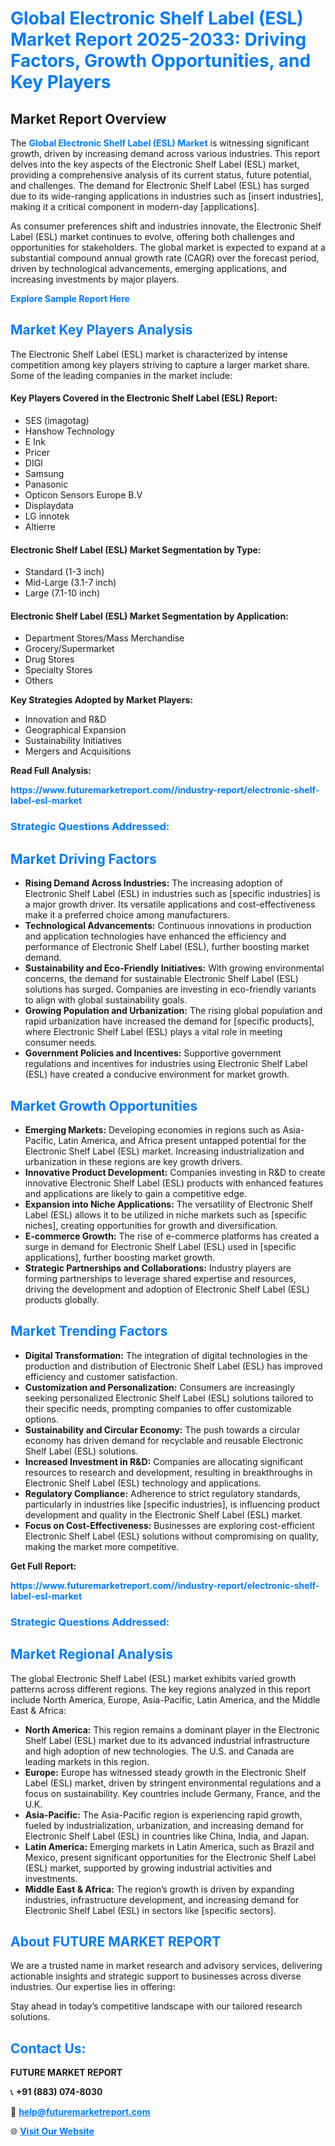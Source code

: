 <h1 style="color: #007BFF;">Global Electronic Shelf Label (ESL) Market Report 2025-2033: Driving Factors, Growth Opportunities, and Key Players</h1>

<section id="overview">
<h2>Market Report Overview</h2>
<p>The <a href="https://www.futuremarketreport.com//industry-report/electronic-shelf-label-esl-market" style="color: #007BFF; text-decoration: none;"><strong>Global Electronic Shelf Label (ESL) Market</strong></a> is witnessing significant growth, driven by increasing demand across various industries. This report delves into the key aspects of the Electronic Shelf Label (ESL) market, providing a comprehensive analysis of its current status, future potential, and challenges. The demand for Electronic Shelf Label (ESL) has surged due to its wide-ranging applications in industries such as [insert industries], making it a critical component in modern-day [applications].</p>
<p>As consumer preferences shift and industries innovate, the Electronic Shelf Label (ESL) market continues to evolve, offering both challenges and opportunities for stakeholders. The global market is expected to expand at a substantial compound annual growth rate (CAGR) over the forecast period, driven by technological advancements, emerging applications, and increasing investments by major players.</p>
</section>

<section id="overview">
<p><a href="https://www.futuremarketreport.com//request-sample/reportId=76064" style="color: #007BFF; text-decoration: none;"><strong>Explore Sample Report Here</strong></a></p>
</section>

<section id="key-players">
<h2 style="color: #007BFF;">Market Key Players Analysis</h2>
<p>The Electronic Shelf Label (ESL) market is characterized by intense competition among key players striving to capture a larger market share. Some of the leading companies in the market include:</p>
<h4>Key Players Covered in the Electronic Shelf Label (ESL) Report:</h4>
<ul><li>SES (imagotag)</li><li>Hanshow Technology</li><li>E Ink</li><li>Pricer</li><li>DIGI</li><li>Samsung</li><li>Panasonic</li><li>Opticon Sensors Europe B.V</li><li>Displaydata</li><li>LG innotek</li><li>Altierre</li></ul>
<h4>Electronic Shelf Label (ESL) Market Segmentation by Type:</h4>
<ul><li>Standard (1-3 inch)</li><li>Mid-Large (3.1-7 inch)</li><li>Large (7.1-10 inch)</li></ul>

<h4>Electronic Shelf Label (ESL) Market Segmentation by Application:</h4>
<ul><li>Department Stores/Mass Merchandise</li><li>Grocery/Supermarket</li><li>Drug Stores</li><li>Specialty Stores</li><li>Others</li></ul>
<p><strong>Key Strategies Adopted by Market Players:</strong></p>
<ul>
<li>Innovation and R&D</li>
<li>Geographical Expansion</li>
<li>Sustainability Initiatives</li>
<li>Mergers and Acquisitions</li>
</ul>
</section>

<section>
<p><strong>Read Full Analysis: </strong></p><a href="https://www.futuremarketreport.com//industry-report/electronic-shelf-label-esl-market" style="color: #007BFF; text-decoration: none;"><strong>https://www.futuremarketreport.com//industry-report/electronic-shelf-label-esl-market</strong></a>
<h3 style="color: #007BFF;">Strategic Questions Addressed:</h3>
</section>

<section id="driving-factors">
<h2 style="color: #007BFF;">Market Driving Factors</h2>
<ul>
<li><strong>Rising Demand Across Industries:</strong> The increasing adoption of Electronic Shelf Label (ESL) in industries such as [specific industries] is a major growth driver. Its versatile applications and cost-effectiveness make it a preferred choice among manufacturers.</li>
<li><strong>Technological Advancements:</strong> Continuous innovations in production and application technologies have enhanced the efficiency and performance of Electronic Shelf Label (ESL), further boosting market demand.</li>
<li><strong>Sustainability and Eco-Friendly Initiatives:</strong> With growing environmental concerns, the demand for sustainable Electronic Shelf Label (ESL) solutions has surged. Companies are investing in eco-friendly variants to align with global sustainability goals.</li>
<li><strong>Growing Population and Urbanization:</strong> The rising global population and rapid urbanization have increased the demand for [specific products], where Electronic Shelf Label (ESL) plays a vital role in meeting consumer needs.</li>
<li><strong>Government Policies and Incentives:</strong> Supportive government regulations and incentives for industries using Electronic Shelf Label (ESL) have created a conducive environment for market growth.</li>
</ul>
</section>

<section id="growth-opportunities">
<h2 style="color: #007BFF;">Market Growth Opportunities</h2>
<ul>
<li><strong>Emerging Markets:</strong> Developing economies in regions such as Asia-Pacific, Latin America, and Africa present untapped potential for the Electronic Shelf Label (ESL) market. Increasing industrialization and urbanization in these regions are key growth drivers.</li>
<li><strong>Innovative Product Development:</strong> Companies investing in R&D to create innovative Electronic Shelf Label (ESL) products with enhanced features and applications are likely to gain a competitive edge.</li>
<li><strong>Expansion into Niche Applications:</strong> The versatility of Electronic Shelf Label (ESL) allows it to be utilized in niche markets such as [specific niches], creating opportunities for growth and diversification.</li>
<li><strong>E-commerce Growth:</strong> The rise of e-commerce platforms has created a surge in demand for Electronic Shelf Label (ESL) used in [specific applications], further boosting market growth.</li>
<li><strong>Strategic Partnerships and Collaborations:</strong> Industry players are forming partnerships to leverage shared expertise and resources, driving the development and adoption of Electronic Shelf Label (ESL) products globally.</li>
</ul>
</section>

<section id="trending-factors">
<h2 style="color: #007BFF;">Market Trending Factors</h2>
<ul>
<li><strong>Digital Transformation:</strong> The integration of digital technologies in the production and distribution of Electronic Shelf Label (ESL) has improved efficiency and customer satisfaction.</li>
<li><strong>Customization and Personalization:</strong> Consumers are increasingly seeking personalized Electronic Shelf Label (ESL) solutions tailored to their specific needs, prompting companies to offer customizable options.</li>
<li><strong>Sustainability and Circular Economy:</strong> The push towards a circular economy has driven demand for recyclable and reusable Electronic Shelf Label (ESL) solutions.</li>
<li><strong>Increased Investment in R&D:</strong> Companies are allocating significant resources to research and development, resulting in breakthroughs in Electronic Shelf Label (ESL) technology and applications.</li>
<li><strong>Regulatory Compliance:</strong> Adherence to strict regulatory standards, particularly in industries like [specific industries], is influencing product development and quality in the Electronic Shelf Label (ESL) market.</li>
<li><strong>Focus on Cost-Effectiveness:</strong> Businesses are exploring cost-efficient Electronic Shelf Label (ESL) solutions without compromising on quality, making the market more competitive.</li>
</ul>
</section>

<section>
<p><strong>Get Full Report: </strong></p><a href="https://www.futuremarketreport.com//industry-report/electronic-shelf-label-esl-market" style="color: #007BFF; text-decoration: none;"><strong>https://www.futuremarketreport.com//industry-report/electronic-shelf-label-esl-market</strong></a>
<h3 style="color: #007BFF;">Strategic Questions Addressed:</h3>
</section>


<section id="regional-analysis">
<h2 style="color: #007BFF;">Market Regional Analysis</h2>
<p>The global Electronic Shelf Label (ESL) market exhibits varied growth patterns across different regions. The key regions analyzed in this report include North America, Europe, Asia-Pacific, Latin America, and the Middle East & Africa:</p>
<ul>
<li><strong>North America:</strong> This region remains a dominant player in the Electronic Shelf Label (ESL) market due to its advanced industrial infrastructure and high adoption of new technologies. The U.S. and Canada are leading markets in this region.</li>
<li><strong>Europe:</strong> Europe has witnessed steady growth in the Electronic Shelf Label (ESL) market, driven by stringent environmental regulations and a focus on sustainability. Key countries include Germany, France, and the U.K.</li>
<li><strong>Asia-Pacific:</strong> The Asia-Pacific region is experiencing rapid growth, fueled by industrialization, urbanization, and increasing demand for Electronic Shelf Label (ESL) in countries like China, India, and Japan.</li>
<li><strong>Latin America:</strong> Emerging markets in Latin America, such as Brazil and Mexico, present significant opportunities for the Electronic Shelf Label (ESL) market, supported by growing industrial activities and investments.</li>
<li><strong>Middle East & Africa:</strong> The region’s growth is driven by expanding industries, infrastructure development, and increasing demand for Electronic Shelf Label (ESL) in sectors like [specific sectors].</li>
</ul>
</section>

<footer>
<h2 style="color: #007BFF;">About FUTURE MARKET REPORT</h2>
<p>We are a trusted name in market research and advisory services, delivering actionable insights and strategic support to businesses across diverse industries. Our expertise lies in offering:</p>

<p>Stay ahead in today’s competitive landscape with our tailored research solutions.</p>

<h2 style="color: #007BFF;">Contact Us:</h2>
<p><strong>FUTURE MARKET REPORT</strong></p>
<p>📞 <strong>+91 (883) 074-8030</strong></p>
<p>📧 <strong><a href="mailto:help@futuremarketreport.com" style="color: #007BFF;">help@futuremarketreport.com</a></strong></p>
<p>🌐 <strong><a href="https://www.futuremarketreport.com/" style="color: #007BFF;">Visit Our Website</a></strong></p>
</footer>